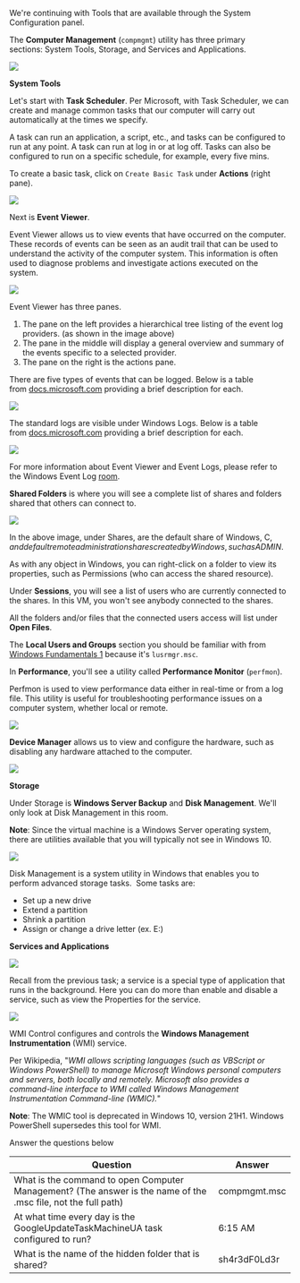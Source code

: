 We're continuing with Tools that are available through the System Configuration panel.  

The **Computer Management** (`compmgmt`) utility has three primary sections: System Tools, Storage, and Services and Applications.

![](https://assets.tryhackme.com/additional/win-fun2/compmgmt1.png)  

**System Tools**

Let's start with **Task Scheduler**. Per Microsoft, with Task Scheduler, we can create and manage common tasks that our computer will carry out automatically at the times we specify.

A task can run an application, a script, etc., and tasks can be configured to run at any point. A task can run at log in or at log off. Tasks can also be configured to run on a specific schedule, for example, every five mins.

To create a basic task, click on `Create Basic Task` under **Actions** (right pane).

![](https://assets.tryhackme.com/additional/win-fun2/create-task.png)  

Next is **Event Viewer**.

Event Viewer allows us to view events that have occurred on the computer. These records of events can be seen as an audit trail that can be used to understand the activity of the computer system. This information is often used to diagnose problems and investigate actions executed on the system. 

![](https://assets.tryhackme.com/additional/win-fun2/event-viewer.png)  

Event Viewer has three panes.

1. The pane on the left provides a hierarchical tree listing of the event log providers. (as shown in the image above)
2. The pane in the middle will display a general overview and summary of the events specific to a selected provider.
3. The pane on the right is the actions pane.

There are five types of events that can be logged. Below is a table from [docs.microsoft.com](https://docs.microsoft.com/en-us/windows/win32/eventlog/event-types) providing a brief description for each.

  

![](https://assets.tryhackme.com/additional/win-event-logs/five-event-types.png)

  

The standard logs are visible under Windows Logs. Below is a table from [docs.microsoft.com](https://docs.microsoft.com/en-us/windows/win32/eventlog/eventlog-key) providing a brief description for each.

  

![](https://assets.tryhackme.com/additional/win-event-logs/standard-event-logs.png)

  

For more information about Event Viewer and Event Logs, please refer to the Windows Event Log [room](https://tryhackme.com/room/windowseventlogs). 

**Shared Folders** is where you will see a complete list of shares and folders shared that others can connect to. 

![](https://assets.tryhackme.com/additional/win-fun2/shared-folders.png)  

In the above image, under Shares, are the default share of Windows, C$, and default remote administration shares created by Windows, such as ADMIN$. 

As with any object in Windows, you can right-click on a folder to view its properties, such as Permissions (who can access the shared resource). 

Under **Sessions**, you will see a list of users who are currently connected to the shares. In this VM, you won't see anybody connected to the shares.

All the folders and/or files that the connected users access will list under **Open Files**.

The **Local Users and Groups** section you should be familiar with from [Windows Fundamentals 1](https://tryhackme.com/room/windowsfundamentals1xbx) because it's `lusrmgr.msc`.

In **Performance**, you'll see a utility called **Performance Monitor** (`perfmon`).

Perfmon is used to view performance data either in real-time or from a log file. This utility is useful for troubleshooting performance issues on a computer system, whether local or remote. 

![](https://assets.tryhackme.com/additional/win-fun2/perfmon.png)

**Device Manager** allows us to view and configure the hardware, such as disabling any hardware attached to the computer.

![](https://assets.tryhackme.com/additional/win-fun2/device-mgr.png)  

**Storage**  

Under Storage is **Windows Server Backup** and **Disk Management**. We'll only look at Disk Management in this room.

**Note**: Since the virtual machine is a Windows Server operating system, there are utilities available that you will typically not see in Windows 10.  

![](https://assets.tryhackme.com/additional/win-fun2/disk-mgmt.png)  

Disk Management is a system utility in Windows that enables you to perform advanced storage tasks.  Some tasks are:

- Set up a new drive
- Extend a partition
- Shrink a partition
- Assign or change a drive letter (ex. E:) 

**Services and Applications**

![](https://assets.tryhackme.com/additional/win-fun2/services-apps.png)  

Recall from the previous task; a service is a special type of application that runs in the background. Here you can do more than enable and disable a service, such as view the Properties for the service. 

![](https://assets.tryhackme.com/additional/win-fun2/service.png)  

WMI Control configures and controls the **Windows Management Instrumentation** (WMI) service.

Per Wikipedia, "_WMI allows scripting languages (such as VBScript or Windows PowerShell) to manage Microsoft Windows personal computers and servers, both locally and remotely. Microsoft also provides a command-line interface to WMI called Windows Management Instrumentation Command-line (WMIC)._"

**Note**: The WMIC tool is deprecated in Windows 10, version 21H1. Windows PowerShell supersedes this tool for WMI. 

Answer the questions below

| Question                                                                                                      | Answer       |
| ------------------------------------------------------------------------------------------------------------- | ------------ |
| What is the command to open Computer Management? (The answer is the name of the .msc file, not the full path) | compmgmt.msc |
| At what time every day is the GoogleUpdateTaskMachineUA task configured to run?                               | 6:15 AM      |
| What is the name of the hidden folder that is shared?                                                         | sh4r3dF0Ld3r             |
